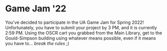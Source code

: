 # Game Jam '22 #
You've decided to participate in the UA Game Jam for Spring 2022! Unfortunately, you have to submit your project by 3 PM, and it is currently 2:59 PM. Using the OSCR cart you grabbed from the Main Library, get to the Gould-Simpson building using whatever means possible, even if it means you have to... _break the rules ;)_
